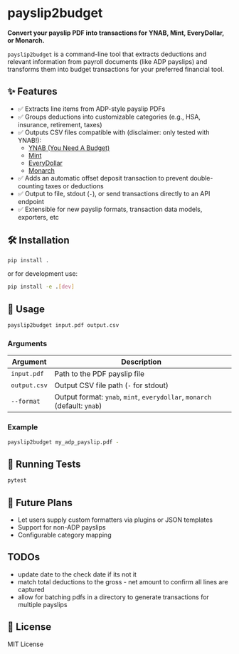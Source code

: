 # payslip2budget

**Convert your payslip PDF into transactions for YNAB, Mint, EveryDollar, or Monarch.**

`payslip2budget` is a command-line tool that extracts deductions and relevant information from payroll documents (like ADP payslips) and transforms them into budget transactions for your preferred financial tool.

## ✨ Features

- ✅ Extracts line items from ADP-style payslip PDFs  
- ✅ Groups deductions into customizable categories (e.g., HSA, insurance, retirement, taxes)  
- ✅ Outputs CSV files compatible with (disclaimer: only tested with YNAB!):
  - [YNAB (You Need A Budget)](https://www.ynab.com/)
  - [Mint](https://mint.intuit.com/)
  - [EveryDollar](https://www.everydollar.com/)
  - [Monarch](https://www.monarchmoney.com/)
- ✅ Adds an automatic offset deposit transaction to prevent double-counting taxes or deductions  
- ✅ Output to file, stdout (`-`), or send transactions directly to an API endpoint
- ✅ Extensible for new payslip formats, transaction data models, exporters, etc 

## 🛠 Installation

```bash
pip install .
```

or for development use:

```bash
pip install -e .[dev]
```

## 🚀 Usage

```bash
payslip2budget input.pdf output.csv
```

### Arguments

| Argument         | Description                                            |
|------------------|--------------------------------------------------------|
| `input.pdf`      | Path to the PDF payslip file                           |
| `output.csv`     | Output CSV file path (`-` for stdout)                  |
| `--format`       | Output format: `ynab`, `mint`, `everydollar`, `monarch` (default: `ynab`) |

### Example

```bash
payslip2budget my_adp_payslip.pdf -
```

## 🧪 Running Tests

```bash
pytest
```

## 🧠 Future Plans

- Let users supply custom formatters via plugins or JSON templates
- Support for non-ADP payslips
- Configurable category mapping

## TODOs
- update date to the check date if its not it
- match total deductions to the gross - net amount to confirm all lines are captured
- allow for batching pdfs in a directory to generate transactions for multiple payslips

## 📄 License

MIT License